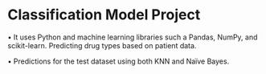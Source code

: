 # Classification Model Project

•	It uses Python and machine learning libraries such a Pandas, NumPy, and scikit-learn. Predicting drug types based on patient data. 

•	Predictions for the test dataset using both KNN and Naïve Bayes. 

